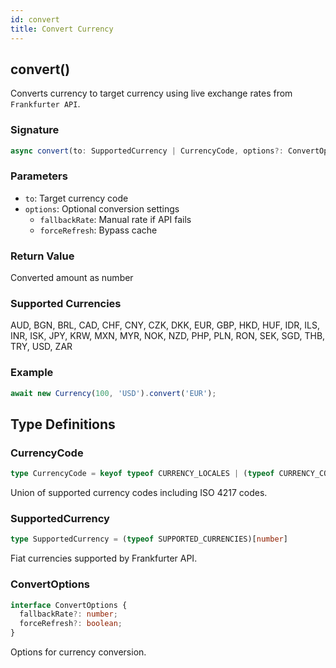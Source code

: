 ```yaml
---
id: convert
title: Convert Currency
---
```


<!-- markdownlint-disable-file MD024 -->
## convert()

Converts currency to target currency using live exchange rates from `Frankfurter API`.

### Signature

```typescript
async convert(to: SupportedCurrency | CurrencyCode, options?: ConvertOptions): Promise<number>
```

### Parameters

- `to`: Target currency code
- `options`: Optional conversion settings
  - `fallbackRate`: Manual rate if API fails
  - `forceRefresh`: Bypass cache

### Return Value

Converted amount as number

### Supported Currencies

AUD, BGN, BRL, CAD, CHF, CNY, CZK, DKK, EUR, GBP, HKD, HUF, IDR, ILS, INR, ISK, JPY, KRW, MXN, MYR, NOK, NZD, PHP, PLN, RON, SEK, SGD, THB, TRY, USD, ZAR

### Example

```javascript
await new Currency(100, 'USD').convert('EUR');
```

## Type Definitions

### CurrencyCode

```typescript
type CurrencyCode = keyof typeof CURRENCY_LOCALES | (typeof CURRENCY_CODES)[number]
```

Union of supported currency codes including ISO 4217 codes.

### SupportedCurrency

```typescript
type SupportedCurrency = (typeof SUPPORTED_CURRENCIES)[number]
```

Fiat currencies supported by Frankfurter API.

### ConvertOptions

```typescript
interface ConvertOptions {
  fallbackRate?: number;
  forceRefresh?: boolean;
}
```

Options for currency conversion.
